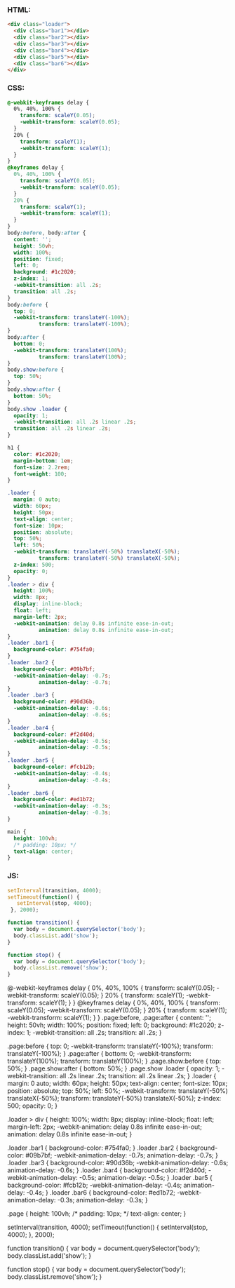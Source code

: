 ### HTML:
``` html
<div class="loader">
  <div class="bar1"></div>
  <div class="bar2"></div>
  <div class="bar3"></div>
  <div class="bar4"></div>
  <div class="bar5"></div>
  <div class="bar6"></div>
</div>
```

### CSS:
``` css
@-webkit-keyframes delay {
  0%, 40%, 100% {
    transform: scaleY(0.05);
    -webkit-transform: scaleY(0.05);
  }
  20% {
    transform: scaleY(1);
    -webkit-transform: scaleY(1);
  }
}
@keyframes delay {
  0%, 40%, 100% {
    transform: scaleY(0.05);
    -webkit-transform: scaleY(0.05);
  }
  20% {
    transform: scaleY(1);
    -webkit-transform: scaleY(1);
  }
}
body:before, body:after {
  content: '';
  height: 50vh;
  width: 100%;
  position: fixed;
  left: 0;
  background: #1c2020;
  z-index: 1;
  -webkit-transition: all .2s;
  transition: all .2s;
}
body:before {
  top: 0;
  -webkit-transform: translateY(-100%);
          transform: translateY(-100%);
}
body:after {
  bottom: 0;
  -webkit-transform: translateY(100%);
          transform: translateY(100%);
}
body.show:before {
  top: 50%;
}
body.show:after {
  bottom: 50%;
}
body.show .loader {
  opacity: 1;
  -webkit-transition: all .2s linear .2s;
  transition: all .2s linear .2s;
}

h1 {
  color: #1c2020;
  margin-bottom: 1em;
  font-size: 2.2rem;
  font-weight: 100;
}

.loader {
  margin: 0 auto;
  width: 60px;
  height: 50px;
  text-align: center;
  font-size: 10px;
  position: absolute;
  top: 50%;
  left: 50%;
  -webkit-transform: translateY(-50%) translateX(-50%);
          transform: translateY(-50%) translateX(-50%);
  z-index: 500;
  opacity: 0;
}
.loader > div {
  height: 100%;
  width: 8px;
  display: inline-block;
  float: left;
  margin-left: 2px;
  -webkit-animation: delay 0.8s infinite ease-in-out;
          animation: delay 0.8s infinite ease-in-out;
}
.loader .bar1 {
  background-color: #754fa0;
}
.loader .bar2 {
  background-color: #09b7bf;
  -webkit-animation-delay: -0.7s;
          animation-delay: -0.7s;
}
.loader .bar3 {
  background-color: #90d36b;
  -webkit-animation-delay: -0.6s;
          animation-delay: -0.6s;
}
.loader .bar4 {
  background-color: #f2d40d;
  -webkit-animation-delay: -0.5s;
          animation-delay: -0.5s;
}
.loader .bar5 {
  background-color: #fcb12b;
  -webkit-animation-delay: -0.4s;
          animation-delay: -0.4s;
}
.loader .bar6 {
  background-color: #ed1b72;
  -webkit-animation-delay: -0.3s;
          animation-delay: -0.3s;
}

main {
  height: 100vh;
  /* padding: 10px; */
  text-align: center;
}
```
### JS:
``` javascript
setInterval(transition, 4000);
setTimeout(function() {
   setInterval(stop, 4000);
 }, 2000);

function transition() {
  var body = document.querySelector('body');
  body.classList.add('show');
}

function stop() {
  var body = document.querySelector('body');
  body.classList.remove('show');
}
```
<html>
<styles>
  @-webkit-keyframes delay {
    0%, 40%, 100% {
      transform: scaleY(0.05);
      -webkit-transform: scaleY(0.05);
    }
    20% {
      transform: scaleY(1);
      -webkit-transform: scaleY(1);
    }
  }
  @keyframes delay {
    0%, 40%, 100% {
      transform: scaleY(0.05);
      -webkit-transform: scaleY(0.05);
    }
    20% {
      transform: scaleY(1);
      -webkit-transform: scaleY(1);
    }
  }
  .page:before, .page:after {
    content: '';
    height: 50vh;
    width: 100%;
    position: fixed;
    left: 0;
    background: #1c2020;
    z-index: 1;
    -webkit-transition: all .2s;
    transition: all .2s;
  }
  
  .page:before {
    top: 0;
    -webkit-transform: translateY(-100%);
            transform: translateY(-100%);
  }
  .page:after {
    bottom: 0;
    -webkit-transform: translateY(100%);
            transform: translateY(100%);
  }
  .page.show:before {
    top: 50%;
  }
  .page.show:after {
    bottom: 50%;
  }
  .page.show .loader {
    opacity: 1;
    -webkit-transition: all .2s linear .2s;
    transition: all .2s linear .2s;
  }
  .loader {
    margin: 0 auto;
    width: 60px;
    height: 50px;
    text-align: center;
    font-size: 10px;
    position: absolute;
    top: 50%;
    left: 50%;
    -webkit-transform: translateY(-50%) translateX(-50%);
            transform: translateY(-50%) translateX(-50%);
    z-index: 500;
    opacity: 0;
  }
  
  .loader > div {
    height: 100%;
    width: 8px;
    display: inline-block;
    float: left;
    margin-left: 2px;
    -webkit-animation: delay 0.8s infinite ease-in-out;
            animation: delay 0.8s infinite ease-in-out;
  }
  
  .loader .bar1 {
    background-color: #754fa0;
  }
  .loader .bar2 {
    background-color: #09b7bf;
    -webkit-animation-delay: -0.7s;
            animation-delay: -0.7s;
  }
  .loader .bar3 {
    background-color: #90d36b;
    -webkit-animation-delay: -0.6s;
            animation-delay: -0.6s;
  }
  .loader .bar4 {
    background-color: #f2d40d;
    -webkit-animation-delay: -0.5s;
            animation-delay: -0.5s;
  }
  .loader .bar5 {
    background-color: #fcb12b;
    -webkit-animation-delay: -0.4s;
            animation-delay: -0.4s;
  }
  .loader .bar6 {
    background-color: #ed1b72;
    -webkit-animation-delay: -0.3s;
            animation-delay: -0.3s;
  }

  .page {
    height: 100vh;
    /* padding: 10px; */
    text-align: center;
  }
</styles>

<scripts>
  setInterval(transition, 4000);
  setTimeout(function() {
     setInterval(stop, 4000);
   }, 2000);

  function transition() {
    var body = document.querySelector('body');
    body.classList.add('show');
  }

  function stop() {
    var body = document.querySelector('body');
    body.classList.remove('show');
  }
</scripts>

<div class="page">
  <div class="loader">
  <div class="bar1"></div>
  <div class="bar2"></div>
  <div class="bar3"></div>
  <div class="bar4"></div>
  <div class="bar5"></div>
  <div class="bar6"></div>
</div>
</div>
</html>
